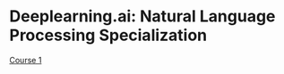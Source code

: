# Deeplearning.ai: Natural Language Processing Specialization

[Course 1](https://github.com/HAlex94/Deeplearning.AI-Natural-Language-Processing-Specialization/tree/main/Course_1)
